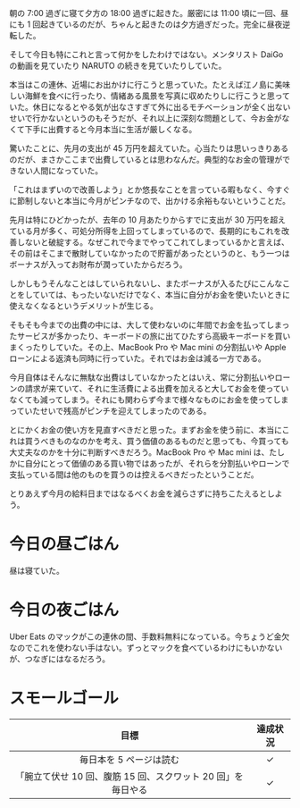 朝の 7:00 過ぎに寝て夕方の 18:00 過ぎに起きた。厳密には 11:00 頃に一回、昼にも 1 回起きているのだが、ちゃんと起きたのは夕方過ぎだった。完全に昼夜逆転した。

そして今日も特にこれと言って何かをしたわけではない。メンタリスト DaiGo の動画を見ていたり NARUTO の続きを見ていたりしていた。

本当はこの連休、近場にお出かけに行こうと思っていた。たとえば江ノ島に美味しい海鮮を食べに行ったり、情緒ある風景を写真に収めたりしに行こうと思っていた。休日になるとやる気が出なさすぎて外に出るモチベーションが全く出ないせいで行かないというのもそうだが、それ以上に深刻な問題として、今お金がなくて下手に出費すると今月本当に生活が厳しくなる。

驚いたことに、先月の支出が 45 万円を超えていた。心当たりは思いっきりあるのだが、まさかここまで出費しているとは思わなんだ。典型的なお金の管理ができない人間になっていた。

「これはまずいので改善しよう」とか悠長なことを言っている暇もなく、今すぐに節制しないと本当に今月がピンチなので、出かける余裕もないということだ。

先月は特にひどかったが、去年の 10 月あたりからすでに支出が 30 万円を超えている月が多く、可処分所得を上回ってしまっているので、長期的にもこれを改善しないと破綻する。なぜこれで今までやってこれてしまっているかと言えば、その前はそこまで散財していなかったので貯蓄があったというのと、もう一つはボーナスが入ってお財布が潤っていたからだろう。

しかしもうそんなことはしていられないし、またボーナスが入るたびにこんなことをしていては、もったいないだけでなく、本当に自分がお金を使いたいときに使えなくなるというデメリットが生じる。

そもそも今までの出費の中には、大して使わないのに年間でお金を払ってしまったサービスが多かったり、キーボードの旅に出てひたすら高級キーボードを買いまくったりしていた。その上、MacBook Pro や Mac mini の分割払いや Apple ローンによる返済も同時に行っていた。それではお金は減る一方である。

今月自体はそんなに無駄な出費はしていなかったとはいえ、常に分割払いやローンの請求が来ていて、それに生活費による出費を加えると大してお金を使っていなくても減ってしまう。それにも関わらず今まで様々なものにお金を使ってしまっていたせいで残高がピンチを迎えてしまったのである。

とにかくお金の使い方を見直すべきだと思った。まずお金を使う前に、本当にこれは買うべきものなのかを考え、買う価値のあるものだと思っても、今買っても大丈夫なのかを十分に判断すべきだろう。MacBook Pro や Mac mini は、たしかに自分にとって価値のある買い物ではあったが、それらを分割払いやローンで支払っている間は他のものを買うのは控えるべきだったということだ。

とりあえず今月の給料日まではなるべくお金を減らさずに持ちこたえるとしよう。

# 今日の昼ごはん
昼は寝ていた。

# 今日の夜ごはん
Uber Eats のマックがこの連休の間、手数料無料になっている。今ちょうど金欠なのでこれを使わない手はない。ずっとマックを食べているわけにもいかないが、つなぎにはなるだろう。

# スモールゴール
| 目標 | 達成状況 |
|:---:|:---:|
| 毎日本を 5 ページは読む | ✓ |
| 「腕立て伏せ 10 回、腹筋 15 回、スクワット 20 回」を毎日やる | ✓ |

